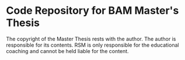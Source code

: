 # Code Repository for BAM Master's Thesis

The copyright of the Master Thesis rests with the author. The author is responsible for its contents. RSM is only responsible for the educational coaching and cannot be held liable for the content.

